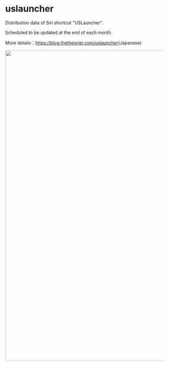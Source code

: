 # uslauncher
Distribution data of Siri shortcut "USLauncher".

Scheduled to be updated at the end of each month.

More details：<a href="https://blog.thetheorier.com/uslauncher">https://blog.thetheorier.com/uslauncher</a>(Japanese)

<p style="align="center"><img src="https://cdn-ak.f.st-hatena.com/images/fotolife/t/thetheorier/20240125/20240125083618.png" width="1000" height="987"  /></p>
